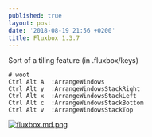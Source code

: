 ```yaml
---
published: true
layout: post
date: '2018-08-19 21:56 +0200'
title: Fluxbox 1.3.7
---
```

Sort of a tiling feature (in .fluxbox/keys)

    # woot
    Ctrl Alt A  :ArrangeWindows
    Ctrl Alt y  :ArrangeWindowsStackRight
    Ctrl Alt x  :ArrangeWindowsStackLeft
    Ctrl Alt c  :ArrangeWindowsStackBottom
    Ctrl Alt v  :ArrangeWindowsStackTop
    
[![fluxbox.md.png](https://cdn.scrot.moe/images/2018/08/19/fluxbox.md.png)](https://scrot.moe/image/9N1Jn)

